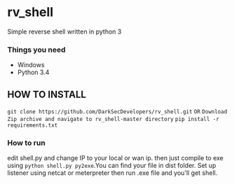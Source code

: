 # rv_shell
Simple reverse shell written in python 3

### Things you need
* Windows
* Python 3.4

## HOW TO INSTALL
```git clone https://github.com/DarkSecDevelopers/rv_shell.git```
                              ```OR```
```Download Zip archive and navigate to rv_shell-master directory```
```pip install -r requirements.txt```


### How to run
edit shell.py and change IP to your local or wan ip.
then just compile to exe using ```python shell.py py2exe```.You can find your file in dist folder.
Set up listener using netcat or meterpreter then run .exe file and you'll get shell.

